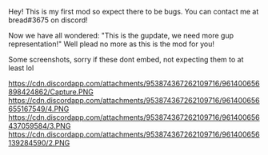 Hey! This is my first mod so expect there to be bugs. You can contact me at bread#3675 on discord!

Now we have all wondered:
"This is the gupdate, we need more gup representation!"
Well plead no more as this is the mod for you! 

Some screenshots, sorry if these dont embed, not expecting them to at least lol

https://cdn.discordapp.com/attachments/953874367262109716/961400656898424862/Capture.PNG
https://cdn.discordapp.com/attachments/953874367262109716/961400656655167549/4.PNG
https://cdn.discordapp.com/attachments/953874367262109716/961400656437059584/3.PNG
https://cdn.discordapp.com/attachments/953874367262109716/961400656139284590/2.PNG
